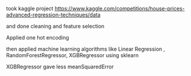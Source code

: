 took kaggle project https://www.kaggle.com/competitions/house-prices-advanced-regression-techniques/data

and done cleaning and feature selection

Applied one hot encoding

then applied machine learning algorithms like Linear Regression , RandomForestRegressor, XGBRegressor using sklearn

XGBRegressor gave less meanSquaredError